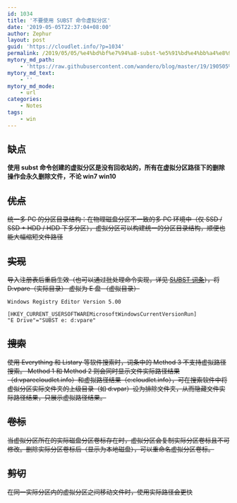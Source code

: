 ```yaml
---
id: 1034
title: '不要使用 SUBST 命令虚拟分区'
date: '2019-05-05T22:37:04+08:00'
author: Zephur
layout: post
guid: 'https://cloudlet.info/?p=1034'
permalink: /2019/05/05/%e4%bd%bf%e7%94%a8-subst-%e5%91%bd%e4%bb%a4%e8%99%9a%e6%8b%9f%e5%88%86%e5%8c%ba/
mytory_md_path:
    - 'https://raw.githubusercontent.com/wandero/blog/master/19/190505%20%E4%B8%8D%E8%A6%81%E4%BD%BF%E7%94%A8%20SUBST%20%E5%91%BD%E4%BB%A4%E8%99%9A%E6%8B%9F%E5%88%86%E5%8C%BA.md'
mytory_md_text:
    - ''
mytory_md_mode:
    - url
categories:
    - Notes
tags:
    - win
---
```


## 缺点

**使用 subst 命令创建的虚拟分区是没有回收站的，所有在虚拟分区路径下的删除操作会永久删除文件，不论 win7 win10**

<!--more-->

## <del>优点</del>

<del>统一多 PC 的分区目录结构：在物理磁盘分区不一致的多 PC 环境中（仅 SSD / SSD + HDD / HDD 下多分区），虚拟分区可以构建统一的分区目录结构，顺便也能大幅缩短文件路径</del>

## <del>实现</del>

<del>导入注册表后重启生效（也可以通过批处理命令实现，详见 [SUBST 词条](https://en.wikipedia.org/wiki/SUBST)），将 D:vpare（实际目录） 虚拟为 E 盘 （虚拟目录）</del>

```
Windows Registry Editor Version 5.00

[HKEY_CURRENT_USERSOFTWAREMicrosoftWindowsCurrentVersionRun]
"E Drive"="SUBST e: d:vpare"
```

## <del>搜索</del>

<del>使用 Everything 和 Listary 等软件搜索时，词条中的 Method 3 不支持虚拟路径搜索。 Method 1 和 Method 2 则会同时显示文件实际路径结果（d:vparecloudlet.info）和虚拟路径结果（e:cloudlet.info），可在搜索软件中将虚拟分区实际文件夹的上级目录（如 d:vpar）设为排除文件夹，从而隐藏文件实际路径结果，只展示虚拟路径结果。</del>

## <del>卷标</del>

<del>当虚拟分区所在的实际磁盘分区卷标存在时，虚拟分区会复制实际分区卷标且不可修改。删除实际分区卷标后（显示为本地磁盘），可以重命名虚拟分区卷标。</del>

## <del>剪切</del>

<del>在同一实际分区内的虚拟分区之间移动文件时，使用实际路径会更快</del>